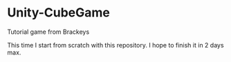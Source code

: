 # Unity-CubeGame
Tutorial game from Brackeys

This time I start from scratch with this repository. I hope to finish it in 2 days max. 
